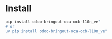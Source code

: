 # Install

```bash
pip install odoo-bringout-oca-ocb-l10n_ve"
# or
uv pip install odoo-bringout-oca-ocb-l10n_ve"
```
